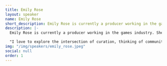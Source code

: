 ```yaml
---
title: Emily Rose
layout: speaker
name: Emily Rose
short_description: Emily Rose is currently a producer working in the games industry.
description: |-
  Emily Rose is currently a producer working in the games industry. She's a co-founder of http://REBIND.io, a multi-media project / media outlet that focuses on the intersection of the performance arts & arthouse video games. She is the host of the RE:BIND Podcast, which features interviews from various notable & fresh voices in and around the industry. In her free time, she's an emotive journalist doing video essays on the youtube platform.

  "I love to explore the intersection of curation, thinking of communities & content as permaculture ecosystems, and designing experimental policy procedures to create fractal strategic outcomes with minimal investment & overhead."
img: "/img/speakers/emily_rose.jpeg"
social: null
order: 1
---
```


